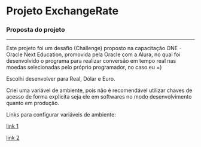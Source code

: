 # Projeto ExchangeRate

### Proposta do projeto

---

Este projeto foi um desafio (Challenge) proposto na capacitação ONE - Oracle Next Education, promovida pela Oracle com
a Alura, no qual foi desenvolvido o programa para realizar conversão em tempo real nas moedas selecionadas pelo próprio
programador, no caso eu =)

Escolhi desenvolver para Real, Dólar e Euro.

Criei uma variável de ambiente, pois não é recomendável utilizar chaves de acesso de forma explícita seja ele em softwares
no modo desenvolvimento quanto em produção.

Links para configurar variáveis de ambiente:

[link 1](https://www.baeldung.com/intellij-idea-environment-variables)

[link 2](https://www.jetbrains.com/help/objc/add-environment-variables-and-program-arguments.html)